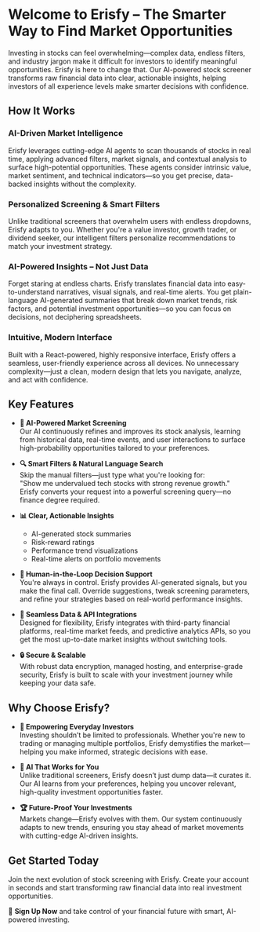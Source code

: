 # Welcome to Erisfy – The Smarter Way to Find Market Opportunities

Investing in stocks can feel overwhelming—complex data, endless filters, and industry jargon make it difficult for investors to identify meaningful opportunities. Erisfy is here to change that. Our AI-powered stock screener transforms raw financial data into clear, actionable insights, helping investors of all experience levels make smarter decisions with confidence.

## How It Works

### AI-Driven Market Intelligence

Erisfy leverages cutting-edge AI agents to scan thousands of stocks in real time, applying advanced filters, market signals, and contextual analysis to surface high-potential opportunities. These agents consider intrinsic value, market sentiment, and technical indicators—so you get precise, data-backed insights without the complexity.

### Personalized Screening & Smart Filters

Unlike traditional screeners that overwhelm users with endless dropdowns, Erisfy adapts to you. Whether you're a value investor, growth trader, or dividend seeker, our intelligent filters personalize recommendations to match your investment strategy.

### AI-Powered Insights – Not Just Data

Forget staring at endless charts. Erisfy translates financial data into easy-to-understand narratives, visual signals, and real-time alerts. You get plain-language AI-generated summaries that break down market trends, risk factors, and potential investment opportunities—so you can focus on decisions, not deciphering spreadsheets.

### Intuitive, Modern Interface

Built with a React-powered, highly responsive interface, Erisfy offers a seamless, user-friendly experience across all devices. No unnecessary complexity—just a clean, modern design that lets you navigate, analyze, and act with confidence.

## Key Features

- **🧠 AI-Powered Market Screening**  
  Our AI continuously refines and improves its stock analysis, learning from historical data, real-time events, and user interactions to surface high-probability opportunities tailored to your preferences.

- **🔍 Smart Filters & Natural Language Search**  
  Skip the manual filters—just type what you're looking for:  
  "Show me undervalued tech stocks with strong revenue growth."  
  Erisfy converts your request into a powerful screening query—no finance degree required.

- **📊 Clear, Actionable Insights**  
  - AI-generated stock summaries
  - Risk-reward ratings
  - Performance trend visualizations
  - Real-time alerts on portfolio movements

- **🎯 Human-in-the-Loop Decision Support**  
  You're always in control. Erisfy provides AI-generated signals, but you make the final call. Override suggestions, tweak screening parameters, and refine your strategies based on real-world performance insights.

- **🔗 Seamless Data & API Integrations**  
  Designed for flexibility, Erisfy integrates with third-party financial platforms, real-time market feeds, and predictive analytics APIs, so you get the most up-to-date market insights without switching tools.

- **🔒 Secure & Scalable**  
  With robust data encryption, managed hosting, and enterprise-grade security, Erisfy is built to scale with your investment journey while keeping your data safe.

## Why Choose Erisfy?

- **🚀 Empowering Everyday Investors**  
  Investing shouldn’t be limited to professionals. Whether you're new to trading or managing multiple portfolios, Erisfy demystifies the market—helping you make informed, strategic decisions with ease.

- **📡 AI That Works for You**  
  Unlike traditional screeners, Erisfy doesn’t just dump data—it curates it. Our AI learns from your preferences, helping you uncover relevant, high-quality investment opportunities faster.

- **🏆 Future-Proof Your Investments**  
  Markets change—Erisfy evolves with them. Our system continuously adapts to new trends, ensuring you stay ahead of market movements with cutting-edge AI-driven insights.

## Get Started Today

Join the next evolution of stock screening with Erisfy. Create your account in seconds and start transforming raw financial data into real investment opportunities.

🔹 **Sign Up Now** and take control of your financial future with smart, AI-powered investing.
